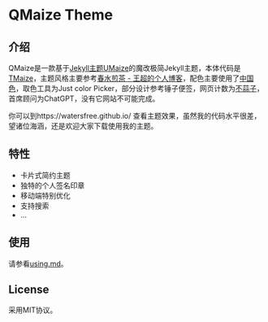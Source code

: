 # QMaize Theme



## 介绍

QMaize是一款基于[Jekyll主题UMaize](https://moi-mo.github.io)的魔改极简Jekyll主题，本体代码是[TMaize](https://github.com/TMaize/tmaize-blog)，主题风格主要参考[春水煎茶 - 王超的个人博客](https://writings.sh/)，配色主要使用了[中国色](https://colors.ichuantong.cn)，取色工具为Just color Picker，部分设计参考锤子便签，网页计数为[不蒜子](http://busuanzi.ibruce.info/)，首席顾问为ChatGPT，没有它网站不可能完成。

你可以到https://watersfree.github.io/ 查看主题效果，虽然我的代码水平很差，望诸位海涵，还是欢迎大家下载使用我的主题。



## 特性

- 卡片式简约主题
- 独特的个人签名印章
- 移动端特别优化
- 支持搜索
- ...



## 使用 

请参看[using.md](https://github.com/moi-mo/UMaize/blob/master/using.md)。



## License

采用MIT协议。



